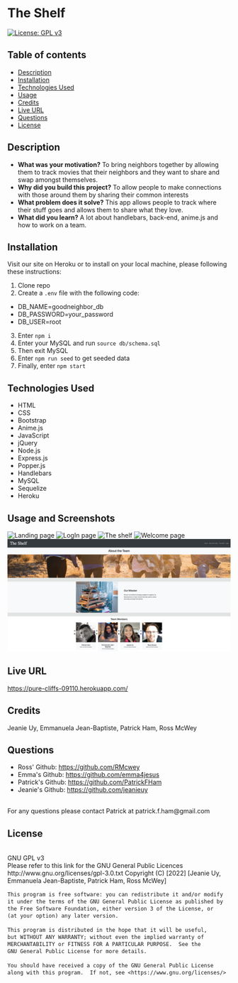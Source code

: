 # The Shelf

[![License: GPL v3](https://img.shields.io/badge/License-GPLv3-blue.svg)](https://www.gnu.org/licenses/gpl-3.0)
<br>

## Table of contents
* [Description](#description)
* [Installation](#installation)
* [Technologies Used](#technologies-used)
* [Usage](#usage)
* [Credits](#credits)
* [Live URL](#live-url)
* [Questions](#questions)
* [License](#license)
    

## Description 

- **What was your motivation?** To bring neighbors together by allowing them to track movies that their neighbors and they want to share and swap amongst themselves.
- **Why did you build this project?** To allow people to make connections with those around them by sharing their common interests
- **What problem does it solve?** This app allows people to track where their stuff goes and allows them to share what they love.
- **What did you learn?** A lot about handlebars, back-end, anime.js and how to work on a team.

## Installation
Visit our site on Heroku or to install on your local machine, please following these instructions: 
1. Clone repo
2. Create a `.env` file with the following code: 
* DB_NAME=goodneighbor_db
* DB_PASSWORD=your_password
* DB_USER=root
3. Enter `npm i`
4. Enter your MySQL and run `source db/schema.sql`
5. Then exit MySQL
6. Enter `npm run seed` to get seeded data
7. Finally, enter `npm start`

## Technologies Used 
* HTML
* CSS
* Bootstrap
* Anime.js
* JavaScript
* jQuery
* Node.js
* Express.js
* Popper.js
* Handlebars
* MySQL
* Sequelize
* Heroku



## Usage and Screenshots

![Landing page](/public/images/screenshots/Readme1.png?raw=true "Landing page")
![LogIn page](/public/images/screenshots/Readme2.png?raw=true "LogIn page")
![The shelf](/public/images/screenshots/Readme3.png?raw=true "The Shelf")
![Welcome page](/public/images/screenshots/Readme4.png?raw=true "Welcome Page")
![About us page](/public/images/screenshots/Readme5.png?raw=true "About Us Page")

## Live URL
https://pure-cliffs-09110.herokuapp.com/

## Credits
Jeanie Uy, Emmanuela Jean-Baptiste, Patrick Ham, Ross McWey


## Questions
* Ross' Github: https://github.com/RMcwey
* Emma's Github: https://github.com/emma4jesus
* Patrick's Github: https://github.com/PatrickFHam
* Jeanie's Github: https://github.com/jeanieuy
<br>
For any questions please contact Patrick at patrick.f.ham@gmail.com

## License 
<br>
GNU GPL v3
<br>
Please refer to this link for the GNU General Public Licences http://www.gnu.org/licenses/gpl-3.0.txt
    Copyright (C) [2022]  [Jeanie Uy, Emmanuela Jean-Baptiste, Patrick Ham, Ross McWey]

    This program is free software: you can redistribute it and/or modify
    it under the terms of the GNU General Public License as published by
    the Free Software Foundation, either version 3 of the License, or
    (at your option) any later version.

    This program is distributed in the hope that it will be useful,
    but WITHOUT ANY WARRANTY; without even the implied warranty of
    MERCHANTABILITY or FITNESS FOR A PARTICULAR PURPOSE.  See the
    GNU General Public License for more details.

    You should have received a copy of the GNU General Public License
    along with this program.  If not, see <https://www.gnu.org/licenses/>
            
    
